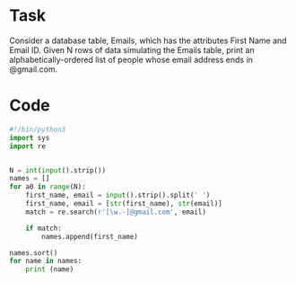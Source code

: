 # Task 
Consider a database table, Emails, which has the attributes First Name and Email ID. Given N rows of data simulating the Emails table, print an alphabetically-ordered list of people whose email address ends in @gmail.com.

# Code 
```python 
#!/bin/python3
import sys 
import re 


N = int(input().strip())
names = []
for a0 in range(N):
    first_name, email = input().strip().split(' ')
    first_name, email = [str(first_name), str(email)]
    match = re.search(r'[\w.-]@gmail.com', email)

    if match: 
        names.append(first_name)

names.sort()
for name in names: 
    print (name)
```
